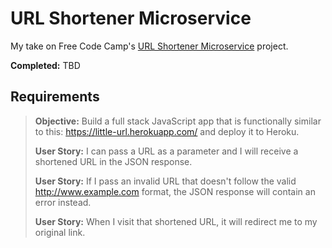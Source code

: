 # URL Shortener Microservice

My take on Free Code Camp's [URL Shortener Microservice](https://www.freecodecamp.com/challenges/url-shortener-microservice) project.

**Completed:** TBD

## Requirements

> **Objective:** Build a full stack JavaScript app that is functionally similar to this: https://little-url.herokuapp.com/ and deploy it to Heroku.
>
> **User Story:** I can pass a URL as a parameter and I will receive a shortened URL in the JSON response.
>
> **User Story:** If I pass an invalid URL that doesn't follow the valid http://www.example.com format, the JSON response will contain an error instead.
>
> **User Story:** When I visit that shortened URL, it will redirect me to my original link.
